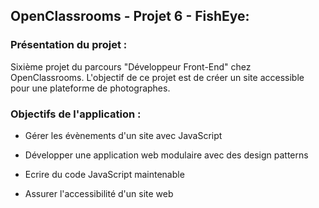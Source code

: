 ﻿## OpenClassrooms - Projet 6 - FishEye:

### Présentation du projet : 

Sixième projet du parcours "Développeur Front-End" chez OpenClassrooms. L'objectif de ce projet est de créer un site accessible pour une plateforme de photographes. 

### Objectifs de l'application :

- Gérer les évènements d'un site avec JavaScript

- Développer une application web modulaire avec des design patterns

- Ecrire du code JavaScript maintenable

- Assurer l'accessibilité d'un site web
